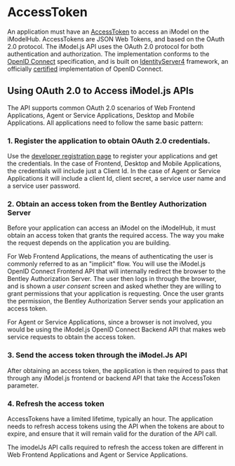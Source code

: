 # AccessToken

An application must have an [AccessToken]($imodeljs-clients) to access an iModel on the iModelHub. AccessTokens are JSON Web Tokens, and based on the OAuth 2.0 protocol. The iModel.js API uses the OAuth 2.0 protocol for both authentication and authorization. The implementation conforms to the [OpenID Connect](https://openid.net/connect/) specification, and is built on [IdentityServer4](http://docs.identityserver.io/en/release/) framework, an officially [certified](https://openid.net/certification/) implementation of OpenID Connect.

## Using OAuth 2.0 to Access iModel.js APIs
The API supports common OAuth 2.0 scenarios of Web Frontend Applications, Agent or Service Applications, Desktop and Mobile Applications. All applications need to follow the same basic pattern:

### 1. Register the application to obtain OAuth 2.0 credentials.
Use the [developer registration page](https://imodeljs.github.io/iModelJs-docs-output/getting-started/#developer-registration) to register your applications and get the credentials. In the case of Frontend, Desktop and Mobile Applications, the credentials will include just a Client Id. In the case of Agent or Service Applications it will include a client Id, client secret, a service user name and a service user password.

### 2. Obtain an access token from the Bentley Authorization Server
Before your application can access an iModel on the iModelHub, it must obtain an access token that grants the required access. The way you make the request depends on the application you are building.

For Web Frontend Applications, the means of authenticating the user is commonly referred to as an "implicit" flow. You will use the iModel.js OpenID Connect Frontend API that will internally redirect the browser to the Bentley Authorization Server. The user then logs in through the browser, and is shown a *user consent* screen and asked whether they are willing to grant permissions that your application is requesting. Once the user grants the permission, the Bentley Authorization Server sends your application an access token.

For Agent or Service Applications, since a browser is not involved, you would be using the iModel.js OpenID Connect Backend API that makes web service requests to obtain the access token.

### 3. Send the access token through the iModel.Js API

After obtaining an access token, the application is then required to pass that through any iModel.js frontend or backend API that take the AccessToken parameter.

### 4. Refresh the access token

AccessTokens have a limited lifetime, typically an hour. The application needs to refresh access tokens using the API when the tokens are about to expire, and ensure that it will remain valid for the duration of the API call.

The imodelJs API calls required to refresh the access token are different in Web Frontend Applications and Agent or Service Applications.


